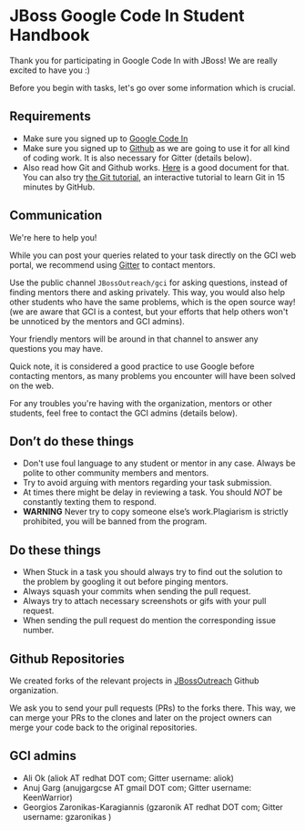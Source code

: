 # JBoss Google Code In Student Handbook

Thank you for participating in Google Code In with JBoss!
We are really excited to have you :)


Before you begin with tasks, let's go over some information which is crucial.

## Requirements

- Make sure you signed up to [Google Code In](https://codein.withgoogle.com/)
- Make sure you signed up to [Github](https://github.com) as we are going to use it for all kind of coding work. It is also necessary for Gitter (details below).
- Also read how Git and Github works. [Here](https://guides.github.com/activities/hello-world/) is a good document for that. You can also try [the Git tutorial](https://try.github.io/levels/1/challenges/1), an interactive tutorial to learn Git in 15 minutes by GitHub.


## Communication

We're here to help you!

While you can post your queries related to your task directly on the GCI web portal, we recommend using [Gitter](https://gitter.im/JBossOutreach/gci) to contact mentors.

Use the public channel `JBossOutreach/gci` for asking questions, instead of finding mentors there and asking privately. This way, you would also help other students who have the same problems, which is the open source way! (we are aware that GCI is a contest, but your efforts that help others won't be unnoticed by the mentors and GCI admins).

Your friendly mentors will be around in that channel to answer any questions you may have.

Quick note, it is considered a good practice to use Google before contacting mentors, as many problems you encounter will have been solved on the web.

For any troubles you're having with the organization, mentors or other students, feel free to contact the GCI admins (details below).

## Don’t do these things
- Don't use foul language to any student or mentor in any case. Always be polite to other community members and mentors.
- Try to avoid arguing with mentors regarding your task submission.
- At times there might be delay in reviewing a task. You should *NOT* be constantly texting them to respond.
- **WARNING**  Never try to copy someone else’s work.Plagiarism is strictly prohibited, you will be banned from the program.

## Do these things
- When Stuck in a task you should always try to find out the solution to the problem by googling it out before pinging mentors.
- Always squash your commits when sending the pull request.
- Always try to attach necessary screenshots or gifs with your pull request.
- When sending the pull request do mention the corresponding issue number.

## Github Repositories

We created forks of the relevant projects in [JBossOutreach](https://github.com/JBossOutreach) Github organization. 

We ask you to send your pull requests (PRs) to the forks there. This way, we can merge your PRs to the clones and later on the project owners can merge your code back to the original repositories.

## GCI admins
- Ali Ok (aliok AT redhat DOT com; Gitter username: aliok)
- Anuj Garg (anujgargcse AT gmail DOT com; Gitter username: KeenWarrior)
- Georgios Zaronikas-Karagiannis (gzaronik AT redhat DOT com; Gitter username: gzaronikas )
